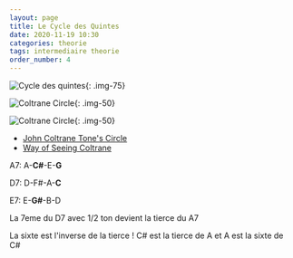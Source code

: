 ```yaml
---
layout: page
title: Le Cycle des Quintes
date: 2020-11-19 10:30
categories: theorie
tags: intermediaire theorie
order_number: 4
---
```


![Cycle des quintes](/images/cycle-of-fifth/cycle-of-fifth.png "Cycle des quintes"){: .img-75}

![Coltrane Circle](/images/cycle-of-fifth/coltranewholeimpositionstar.jpg "Coltrane Circle"){: .img-50}

![Coltrane Circle](/images/cycle-of-fifth/coltrane-circle.jpg "Coltrane Circle"){: .img-50}

* [John Coltrane Tone's Circle](https://roelhollander.eu/en/blog-saxophone/Coltrane-Tone-Circle/)
* [Way of Seeing Coltrane](https://www.coreymwamba.co.uk/rambles/1388150764)

A7: A-**C#**-E-**G**

D7: D-F#-A-**C**

E7: E-**G#**-B-D

La 7eme du D7 avec 1/2 ton devient la tierce du A7

La sixte est l'inverse de la tierce ! C# est la tierce de A et A est la sixte de C#
